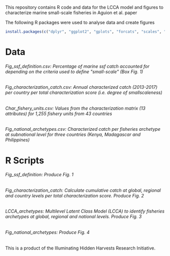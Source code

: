 This repository contains R code and data for the LCCA model and figures to characterize marine small-scale fisheries in Aguion et al. paper

The following R packages were used to analyse data and create figures
```r
install.packages(c("dplyr", "ggplot2", "gplots", "forcats", "scales", "svglite", "fmsb", "glca", "cluster", "stats", "dendextend", "reshape2"))
```

# **Data**
###### *Fig_ssf_definition.csv*: Percentage of marine ssf catch accounted for depending on the criteria used to define "small-scale" (Box Fig. 1)

###### *Fig_characterization_catch.csv*: Annual characterized catch (2013-2017) per country per total characterization score (i.e. degree of smallscaleness)

###### *Char_fishery_units.csv*: Values from the characterization matrix (13 attributes) for 1,255 fishery units from 43 countries

###### *Fig_national_archetypes.csv*: Characterized catch per fisheries archetype at subnational level for three countries (Kenya, Madagascar and Philippines)

# **R Scripts**
###### *Fig_ssf_definition*: Produce Fig. 1

###### *Fig_characterization_catch*: Calculate cumulative catch at global, regional and country levels per total characterization score. Produce Fig. 2

###### *LCCA_archetypes*: Multilevel Latent Class Model (LCCA) to identify fisheries archetypes at global, regional and national levels. Produce Fig. 3

###### *Fig_national_archetypes*: Produce Fig. 4


This is a product of the Illuminating Hidden Harvests Research Initiative.
